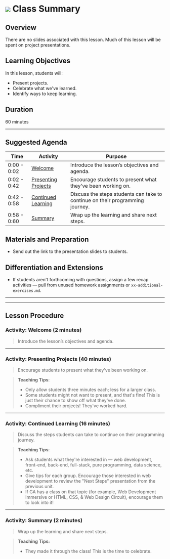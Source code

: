 # ![](https://ga-dash.s3.amazonaws.com/production/assets/logo-9f88ae6c9c3871690e33280fcf557f33.png) Class Summary

## Overview
There are no slides associated with this lesson. Much of this lesson will be spent on project presentations.

## Learning Objectives
In this lesson, students will:
- Present projects.
- Celebrate what we've learned.
- Identify ways to keep learning.

## Duration
60 minutes

---

## Suggested Agenda
<!--- Provide a breakdown of what will happen in this lesson. --->

| Time | Activity | Purpose |
| --- | --- | --- |
| 0:00 - 0:02 | [Welcome](#activity-welcome-2-min) | Introduce the lesson’s objectives and agenda. |
| 0:02 - 0:42 | [Presenting Projects](#activity-presenting-projects-40-min) | Encourage students to present what they've been working on. |
| 0:42 - 0:58 | [Continued Learning](#activity-continued-learning-16-min) | Discuss the steps students can take to continue on their programming journey. |
| 0:58 - 0:60 | [Summary](#activity-summary-2-min) | Wrap up the learning and share next steps.|



## Materials and Preparation
- Send out the link to the presentation slides to students.

## Differentiation and Extensions
- If students aren't forthcoming with questions, assign a few recap activities — pull from unused homework assignments or `xx-additional-exercises.md`.

---
---

## Lesson Procedure

### Activity: Welcome (2 minutes)
> Introduce the lesson’s objectives and agenda.

---

### Activity: Presenting Projects (40 minutes)
> Encourage students to present what they've been working on.

> **Teaching Tips**:
> - Only allow students three minutes each; less for a larger class.
> - Some students might not want to present, and that's fine! This is just their chance to show off what they've done.
> - Compliment their projects! They've worked hard.

---

### Activity: Continued Learning (16 minutes)
> Discuss the steps students can take to continue on their programming journey.

> **Teaching Tips**:
> - Ask students what they're interested in — web development, front-end, back-end, full-stack, pure programming, data science, etc.
> - Give tips for each group. Encourage those interested in web development to review the "Next Steps" presentation from the previous unit.
> - If GA has a class on that topic (for example, Web Development Immersive or HTML, CSS, & Web Design Circuit), encourage them to look into it!

---

### Activity: Summary (2 minutes)
> Wrap up the learning and share next steps.

> **Teaching Tips:**
> - They made it through the class! This is the time to celebrate.
